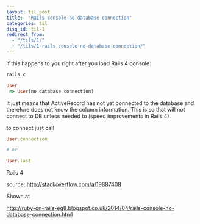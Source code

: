 ```yaml
---
layout: til_post
title:  "Rails console no database connection"
categories: til
disq_id: til-1
redirect_from:
  - "/tils/1/"
  - "/tils/1-rails-console-no-database-connection/"
---
```



if this happens to you right after you load Rails 4 console:

```bash
rails c
```

```ruby
User
 => User(no database connection)
```

It just means that ActiveRecord  has not yet connected to the database and therefore does not know the column information.
This is so that will not connect to DB unless needed to (speed improvements in Rails 4). 

to connect just call

```ruby
User.connection

# or

User.last
```

Rails 4

source: <http://stackoverflow.com/a/19887408>


Shown at 

<http://ruby-on-rails-eq8.blogspot.co.uk/2014/04/rails-console-no-database-connection.html>
